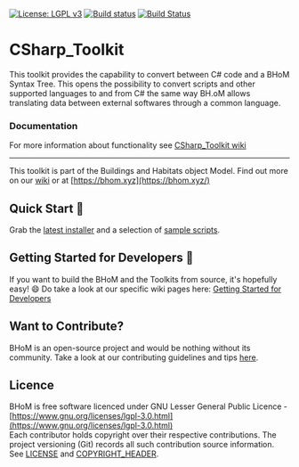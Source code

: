 [![License: LGPL v3](https://img.shields.io/badge/License-LGPL%20v3-blue.svg)](https://www.gnu.org/licenses/lgpl-3.0) [![Build status](https://ci.appveyor.com/api/projects/status/my3nfqs186bkh325/branch/master?svg=true)](https://ci.appveyor.com/api/projects/status/csharp_toolkit/branch/master) [![Build Status](https://dev.azure.com/BHoMBot/BHoM/_apis/build/status/CSharp_Toolkit/CSharp_Toolkit.CheckCore?branchName=master)](https://dev.azure.com/BHoMBot/BHoM/_build/latest?definitionId=174&branchName=master)

# CSharp_Toolkit

This toolkit provides the capability to convert between C# code and a BHoM Syntax Tree. This opens the possibility to convert scripts and other supported languages to and from C# the same way BH.oM allows translating data between external softwares through a common language. 

### Documentation
For more information about functionality see [CSharp_Toolkit wiki](https://github.com/BHoM/CSharp_Toolkit/wiki)

---
This toolkit is part of the Buildings and Habitats object Model. Find out more on our [wiki](https://github.com/BHoM/documentation/wiki) or at [https://bhom.xyz](https://bhom.xyz/)

## Quick Start 🚀 

Grab the [latest installer](https://bhom.xyz/) and a selection of [sample scripts](https://github.com/BHoM/samples).


## Getting Started for Developers 🤖 

If you want to build the BHoM and the Toolkits from source, it's hopefully easy! 😄 
Do take a look at our specific wiki pages here: [Getting Started for Developers](https://bhom.xyz/documentation/Guides-and-Tutorials/Coding-with-BHoM/)


## Want to Contribute? ##

BHoM is an open-source project and would be nothing without its community. Take a look at our contributing guidelines and tips [here](https://github.com/BHoM/BHoM/blob/main/CONTRIBUTING.md).


## Licence ##

BHoM is free software licenced under GNU Lesser General Public Licence - [https://www.gnu.org/licenses/lgpl-3.0.html](https://www.gnu.org/licenses/lgpl-3.0.html)  
Each contributor holds copyright over their respective contributions.
The project versioning (Git) records all such contribution source information.
See [LICENSE](https://github.com/BHoM/BHoM/blob/main/LICENSE) and [COPYRIGHT_HEADER](https://github.com/BHoM/BHoM/blob/main/COPYRIGHT_HEADER.txt).

